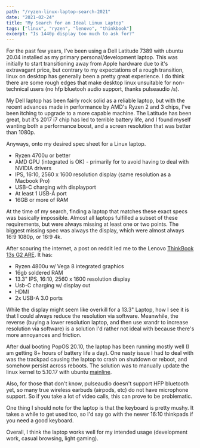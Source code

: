 ```yaml
---
path: "/ryzen-linux-laptop-search-2021"
date: "2021-02-24"
title: "My Search for an Ideal Linux Laptop"
tags: ["linux", "ryzen", "lenovo", "thinkbook"]
excerpt: "Is 1440p display too much to ask for?"
---
```


For the past few years, I've been using a Dell Latitude 7389 with ubuntu 20.04 installed as my primary personal/development laptop. This was initially to start transitioning away from Apple hardware due to it's extravagant price, but contrary to my expectations of a rough transition, linux on desktop has generally been a pretty great experience. I do think there are some rough edges that make desktop linux unsuitable for non-technical users (no hfp bluetooh audio support, thanks pulseaudio /s).

My Dell laptop has been fairly rock solid as a reliable laptop, but with the recent advances made in performance by AMD's Ryzen 2 and 3 chips, I've been itching to upgrade to a more capable machine. The Latitude has been great, but it's 2017 i7 chip has led to terrible battery life, and I found myself wanting both a performance boost, and a screen resolution that was better than 1080p.

Anyways, onto my desired spec sheet for a Linux laptop.

- Ryzen 4700u or better
- AMD GPU (integrated is OK) - primarily for to avoid having to deal with NVIDIA drivers
- IPS, 16:10, 2560 x 1600 resolution display (same resolution as a Macbook Pro)
- USB-C charging with displayport
- At least 1 USB-A port
- 16GB or more of RAM

At the time of my search, finding a laptop that matches these exact specs was basically impossible. Almost all laptops fulfilled a subset of these requirements, but were always missing at least one or two points. The biggest missing spec was always the display, which were almost always 16:9 1080p, or 16:9 4k.

After scouring the internet, a post on reddit led me to the Lenovo [ThinkBook 13s G2 ARE](https://www.provantage.com/lenovo-20wc0005us~7LEN9UV9.htm). It has:

- Ryzen 4800u w/ Vega 8 integrated graphics
- 16gb soldered RAM
- 13.3" IPS, 16:10, 2560 x 1600 resolution display
- Usb-C charging w/ display out
- HDMI
- 2x USB-A 3.0 ports

While the display might seem like overkill for a 13.3" Laptop, how I see it is that I could always reduce the resolution via software. Meanwhile, the reverse (buying a lower resolution laptop, and then use xrandr to increase resolution via software) is a solution I'd rather not ideal with because there's more annoyances and friction.

After dual booting PopOS 20.10, the laptop has been running mostly well (I am getting 8+ hours of battery life a day). One nasty issue I had to deal with was the trackpad causing the laptop to crash on shutdown or reboot, and somehow persist across reboots. The solution was to manually update the linux kernel to 5.10.17 with ubuntu [mainline](https://github.com/bkw777/mainline).

Also, for those that don't know, pulseaudio doesn't support HFP bluetooth yet, so many true wireless earbuds (airpods, etc) do not have microphone support. So if you take a lot of video calls, this can prove to be problematic.

One thing I should note for the laptop is that the keyboard is pretty mushy. It takes a while to get used too, so I'd say go with the newer 16:10 thinkpads if you need a good keyboard.

Overall, I think the laptop works well for my intended usage (development work, casual browsing, light gaming).